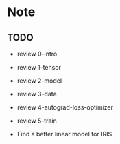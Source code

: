 # Note

## TODO

* review 0-intro
* review 1-tensor
* review 2-model
* review 3-data
* review 4-autograd-loss-optimizer
* review 5-train

* Find a better linear model for IRIS